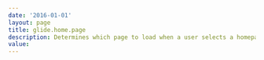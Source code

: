 ```yaml
---
date: '2016-01-01'
layout: page
title: glide.home.page
description: Determines which page to load when a user selects a homepage from the banner. 
value:  
---
```

